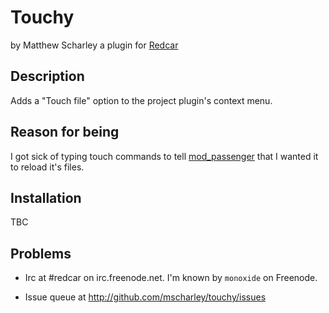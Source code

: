 
Touchy
======

by Matthew Scharley
a plugin for [Redcar][1]

## Description

Adds a "Touch file" option to the project plugin's context menu.

## Reason for being

I got sick of typing touch commands to tell [mod_passenger][2] that I wanted it
to reload it's files.

## Installation

TBC

## Problems

* Irc at #redcar on irc.freenode.net. I'm known by `monoxide` on Freenode.
* Issue queue at http://github.com/mscharley/touchy/issues


    [1]: http://redcareditor.com/
    [2]: http://www.modrails.com/
